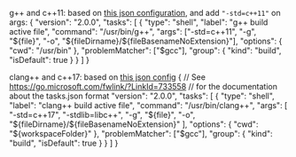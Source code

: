 g++ and c++11:
based on [this json configuration](https://code.visualstudio.com/docs/cpp/config-linux#:~:text=%7B%0A%20%20%22version%22%3A%20%222.0.0%22%2C%0A%20%20%22tasks,build%22%2C%0A%20%20%20%20%20%20%20%20%22isDefault%22%3A%20true%0A%20%20%20%20%20%20%7D%0A%20%20%20%20%7D%0A%20%20%5D%0A%7D), and add `"-std=c++11"` on args:
{
  "version": "2.0.0",
  "tasks": [
    {
      "type": "shell",
      "label": "g++ build active file",
      "command": "/usr/bin/g++",
      "args": ["-std=c++11", "-g", "${file}", "-o", "${fileDirname}/${fileBasenameNoExtension}"],
      "options": {
        "cwd": "/usr/bin"
      },
      "problemMatcher": ["$gcc"],
      "group": {
        "kind": "build",
        "isDefault": true
      }
    }
  ]
}

clang++ and c++17:
based on [this json config](https://code.visualstudio.com/docs/cpp/config-clang-mac#:~:text=%7B%0A%20%20//%20See%20https%3A//go,build%22%2C%0A%20%20%20%20%20%20%20%20%22isDefault%22%3A%20true%0A%20%20%20%20%20%20%7D%0A%20%20%20%20%7D%0A%20%20%5D%0A%7D)
{
  // See https://go.microsoft.com/fwlink/?LinkId=733558
  // for the documentation about the tasks.json format
  "version": "2.0.0",
  "tasks": [
    {
      "type": "shell",
      "label": "clang++ build active file",
      "command": "/usr/bin/clang++",
      "args": [
        "-std=c++17",
        "-stdlib=libc++",
        "-g",
        "${file}",
        "-o",
        "${fileDirname}/${fileBasenameNoExtension}"
      ],
      "options": {
        "cwd": "${workspaceFolder}"
      },
      "problemMatcher": ["$gcc"],
      "group": {
        "kind": "build",
        "isDefault": true
      }
    }
  ]
}
